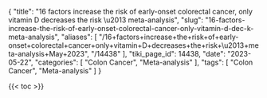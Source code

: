 {
    "title": "16 factors increase the risk of early-onset colorectal cancer, only vitamin D decreases the risk \u2013 meta-analysis",
    "slug": "16-factors-increase-the-risk-of-early-onset-colorectal-cancer-only-vitamin-d-dec-k-meta-analysis",
    "aliases": [
        "/16+factors+increase+the+risk+of+early-onset+colorectal+cancer+only+vitamin+D+decreases+the+risk+\u2013+meta-analysis+May+2023",
        "/14438"
    ],
    "tiki_page_id": 14438,
    "date": "2023-05-22",
    "categories": [
        "Colon Cancer",
        "Meta-analysis"
    ],
    "tags": [
        "Colon Cancer",
        "Meta-analysis"
    ]
}


{{< toc >}}
